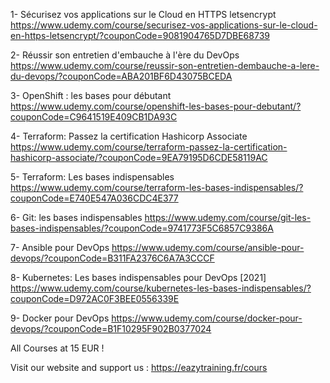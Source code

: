 1- Sécurisez vos applications sur le Cloud en HTTPS letsencrypt
https://www.udemy.com/course/securisez-vos-applications-sur-le-cloud-en-https-letsencrypt/?couponCode=9081904765D7DBE68739

2- Réussir son entretien d'embauche à l'ère du DevOps
https://www.udemy.com/course/reussir-son-entretien-dembauche-a-lere-du-devops/?couponCode=ABA201BF6D43075BCEDA

3- OpenShift : les bases pour débutant
https://www.udemy.com/course/openshift-les-bases-pour-debutant/?couponCode=C9641519E409CB1DA93C

4- Terraform: Passez la certification Hashicorp Associate
https://www.udemy.com/course/terraform-passez-la-certification-hashicorp-associate/?couponCode=9EA79195D6CDE58119AC

5- Terraform: Les bases indispensables
https://www.udemy.com/course/terraform-les-bases-indispensables/?couponCode=E740E547A036CDC4E377

6- Git: les bases indispensables
https://www.udemy.com/course/git-les-bases-indispensables/?couponCode=9741773F5C6857C9386A

7- Ansible pour DevOps
https://www.udemy.com/course/ansible-pour-devops/?couponCode=B311FA2376C6A7A3CCCF

8- Kubernetes: Les bases indispensables pour DevOps [2021]
https://www.udemy.com/course/kubernetes-les-bases-indispensables/?couponCode=D972AC0F3BEE0556339E

9- Docker pour DevOps
https://www.udemy.com/course/docker-pour-devops/?couponCode=B1F10295F902B0377024

All Courses at 15 EUR !

Visit our website and support us : https://eazytraining.fr/cours
